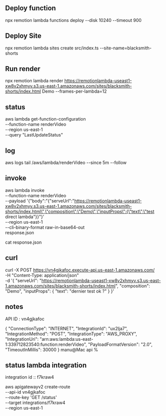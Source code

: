 ## Deploy function

npx remotion lambda functions deploy --disk 10240 --timeout 900

## Deploy Site

npx remotion lambda sites create src/index.ts --site-name=blacksmith-shorts

## Run render

npx remotion lambda render https://remotionlambda-useast1-xw8v2xhmyv.s3.us-east-1.amazonaws.com/sites/blacksmith-shorts/index.html Demo --frames-per-lambda=12

## status

aws lambda get-function-configuration \
 --function-name renderVideo \
 --region us-east-1 \
 --query "LastUpdateStatus"

## log

aws logs tail /aws/lambda/renderVideo --since 5m --follow

## invoke

aws lambda invoke \
 --function-name renderVideo \
 --payload '{"body":"{\"serveUrl\":\"https://remotionlambda-useast1-xw8v2xhmyv.s3.us-east-1.amazonaws.com/sites/blacksmith-shorts/index.html\",\"composition\":\"Demo\",\"inputProps\":{\"text\":\"test direct lambda\"}}"}' \
 --region us-east-1 \
 --cli-binary-format raw-in-base64-out \
 response.json

cat response.json

## curl

curl -X POST https://vn4gjkafoc.execute-api.us-east-1.amazonaws.com/ \
 -H "Content-Type: application/json" \
 -d '{
"serveUrl": "https://remotionlambda-useast1-xw8v2xhmyv.s3.us-east-1.amazonaws.com/sites/blacksmith-shorts/index.html",
"composition": "Demo",
"inputProps": {
"text": "dernier test ok ?"
}
}'

## notes

API ID : vn4gjkafoc

{
"ConnectionType": "INTERNET",
"IntegrationId": "ux2lja7",
"IntegrationMethod": "POST",
"IntegrationType": "AWS_PROXY",
"IntegrationUri": "arn:aws:lambda:us-east-1:339712823540:function:renderVideo",
"PayloadFormatVersion": "2.0",
"TimeoutInMillis": 30000
}
manu@Mac api %

## status lambda integration

integration id :: f7kraw4

aws apigatewayv2 create-route \
 --api-id vn4gjkafoc \
 --route-key 'GET /status' \
 --target integrations/f7kraw4 \
 --region us-east-1
